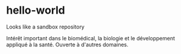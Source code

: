 # hello-world
Looks like a sandbox repository

Intérêt important dans le biomédical, la biologie et le développement appliqué à la santé.
Ouverte à d'autres domaines.
